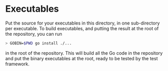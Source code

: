# Executables

Put the source for your executables in this directory, in one sub-directory per executable. To build executables, and putting the result at the root of the repository, you can run

```sh
> GOBIN=$PWD go install ./...
```

in the root of the repository. This will build all the Go code in the repository and put the binary executables at the root, ready to be tested by the test framework.
